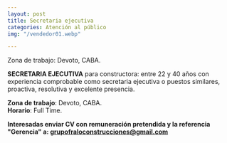 ```yaml
---
layout: post
title: Secretaria ejecutiva
categories: Atención al público
img: "/vendedor01.webp"

---
```

Zona de trabajo: Devoto, CABA.

**SECRETARIA EJECUTIVA** para constructora: entre 22 y 40 años con experiencia comprobable como secretaria ejecutiva o puestos similares, proactiva, resolutiva y excelente presencia.

**Zona de trabajo**: Devoto, CABA.  
**Horario**: Full Time.

**Interesadas enviar CV con remuneración pretendida y la referencia "Gerencia" a: grupofraloconstrucciones@gmail.com**